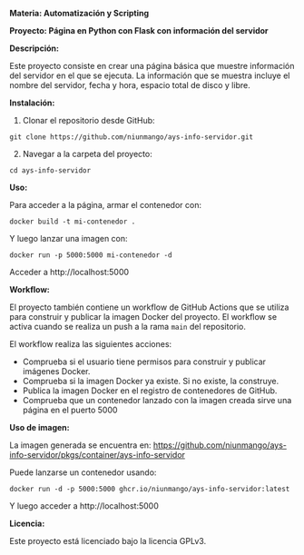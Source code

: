 
**Materia: Automatización y Scripting**

**Proyecto:
   Página en Python con Flask con información del servidor**

**Descripción:**

Este proyecto consiste en crear una página básica que muestre información del servidor en el que se ejecuta. La información que se muestra incluye el nombre del servidor, fecha y hora, espacio total de disco y libre.

**Instalación:**

1. Clonar el repositorio desde GitHub:

```
git clone https://github.com/niunmango/ays-info-servidor.git
```

2. Navegar a la carpeta del proyecto:

```
cd ays-info-servidor
```

**Uso:**

Para acceder a la página, armar el contenedor con:

```
docker build -t mi-contenedor .
```

Y luego lanzar una imagen con:

```
docker run -p 5000:5000 mi-contenedor -d
```

Acceder a http://localhost:5000

**Workflow:**

El proyecto también contiene un workflow de GitHub Actions que se utiliza para construir y publicar la imagen Docker del proyecto. El workflow se activa cuando se realiza un push a la rama `main` del repositorio.

El workflow realiza las siguientes acciones:

* Comprueba si el usuario tiene permisos para construir y publicar imágenes Docker.
* Comprueba si la imagen Docker ya existe. Si no existe, la construye.
* Publica la imagen Docker en el registro de contenedores de GitHub.
* Comprueba que un contenedor lanzado con la imagen creada sirve una página en el puerto 5000

**Uso de imagen:**

La imagen generada se encuentra en: https://github.com/niunmango/ays-info-servidor/pkgs/container/ays-info-servidor

Puede lanzarse un contenedor usando:

```
docker run -d -p 5000:5000 ghcr.io/niunmango/ays-info-servidor:latest
```

Y luego acceder a http://localhost:5000

**Licencia:**

Este proyecto está licenciado bajo la licencia GPLv3.